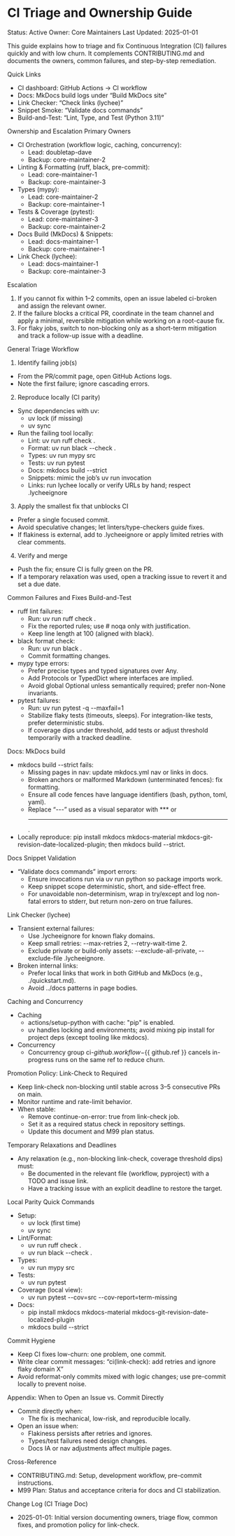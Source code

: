 # CI Triage and Ownership Guide

Status: Active
Owner: Core Maintainers
Last Updated: 2025-01-01

This guide explains how to triage and fix Continuous Integration (CI) failures quickly and with low churn. It complements CONTRIBUTING.md and documents the owners, common failures, and step-by-step remediation.

Quick Links
- CI dashboard: GitHub Actions → CI workflow
- Docs: MkDocs build logs under “Build MkDocs site”
- Link Checker: “Check links (lychee)”
- Snippet Smoke: “Validate docs commands”
- Build-and-Test: “Lint, Type, and Test (Python 3.11)”

Ownership and Escalation
Primary Owners
- CI Orchestration (workflow logic, caching, concurrency):
  - Lead: doubletap-dave
  - Backup: core-maintainer-2
- Linting & Formatting (ruff, black, pre-commit):
  - Lead: core-maintainer-1
  - Backup: core-maintainer-3
- Types (mypy):
  - Lead: core-maintainer-2
  - Backup: core-maintainer-1
- Tests & Coverage (pytest):
  - Lead: core-maintainer-3
  - Backup: core-maintainer-2
- Docs Build (MkDocs) & Snippets:
  - Lead: docs-maintainer-1
  - Backup: core-maintainer-1
- Link Check (lychee):
  - Lead: docs-maintainer-1
  - Backup: core-maintainer-3

Escalation
1) If you cannot fix within 1–2 commits, open an issue labeled ci-broken and assign the relevant owner.
2) If the failure blocks a critical PR, coordinate in the team channel and apply a minimal, reversible mitigation while working on a root-cause fix.
3) For flaky jobs, switch to non-blocking only as a short-term mitigation and track a follow-up issue with a deadline.

General Triage Workflow
1) Identify failing job(s)
- From the PR/commit page, open GitHub Actions logs.
- Note the first failure; ignore cascading errors.

2) Reproduce locally (CI parity)
- Sync dependencies with uv:
  - uv lock (if missing)
  - uv sync
- Run the failing tool locally:
  - Lint: uv run ruff check .
  - Format: uv run black --check .
  - Types: uv run mypy src
  - Tests: uv run pytest
  - Docs: mkdocs build --strict
  - Snippets: mimic the job’s uv run invocation
  - Links: run lychee locally or verify URLs by hand; respect .lycheeignore

3) Apply the smallest fix that unblocks CI
- Prefer a single focused commit.
- Avoid speculative changes; let linters/type-checkers guide fixes.
- If flakiness is external, add to .lycheeignore or apply limited retries with clear comments.

4) Verify and merge
- Push the fix; ensure CI is fully green on the PR.
- If a temporary relaxation was used, open a tracking issue to revert it and set a due date.

Common Failures and Fixes
Build-and-Test
- ruff lint failures:
  - Run: uv run ruff check .
  - Fix the reported rules; use # noqa only with justification.
  - Keep line length at 100 (aligned with black).
- black format check:
  - Run: uv run black .
  - Commit formatting changes.
- mypy type errors:
  - Prefer precise types and typed signatures over Any.
  - Add Protocols or TypedDict where interfaces are implied.
  - Avoid global Optional unless semantically required; prefer non-None invariants.
- pytest failures:
  - Run: uv run pytest -q --maxfail=1
  - Stabilize flaky tests (timeouts, sleeps). For integration-like tests, prefer deterministic stubs.
  - If coverage dips under threshold, add tests or adjust threshold temporarily with a tracked deadline.

Docs: MkDocs build
- mkdocs build --strict fails:
  - Missing pages in nav: update mkdocs.yml nav or links in docs.
  - Broken anchors or malformed Markdown (unterminated fences): fix formatting.
  - Ensure all code fences have language identifiers (bash, python, toml, yaml).
  - Replace “---” used as a visual separator with *** or <hr>.
- Locally reproduce: pip install mkdocs mkdocs-material mkdocs-git-revision-date-localized-plugin; then mkdocs build --strict.

Docs Snippet Validation
- “Validate docs commands” import errors:
  - Ensure invocations run via uv run python so package imports work.
  - Keep snippet scope deterministic, short, and side-effect free.
  - For unavoidable non-determinism, wrap in try/except and log non-fatal errors to stderr, but return non-zero on true failures.

Link Checker (lychee)
- Transient external failures:
  - Use .lycheeignore for known flaky domains.
  - Keep small retries: --max-retries 2, --retry-wait-time 2.
  - Exclude private or build-only assets: --exclude-all-private, --exclude-file .lycheeignore.
- Broken internal links:
  - Prefer local links that work in both GitHub and MkDocs (e.g., ./quickstart.md).
  - Avoid ../docs patterns in page bodies.

Caching and Concurrency
- Caching
  - actions/setup-python with cache: "pip" is enabled.
  - uv handles locking and environments; avoid mixing pip install for project deps (except tooling like mkdocs).
- Concurrency
  - Concurrency group ci-${{ github.workflow }}-${{ github.ref }} cancels in-progress runs on the same ref to reduce churn.

Promotion Policy: Link-Check to Required
- Keep link-check non-blocking until stable across 3–5 consecutive PRs on main.
- Monitor runtime and rate-limit behavior.
- When stable:
  - Remove continue-on-error: true from link-check job.
  - Set it as a required status check in repository settings.
  - Update this document and M99 plan status.

Temporary Relaxations and Deadlines
- Any relaxation (e.g., non-blocking link-check, coverage threshold dips) must:
  - Be documented in the relevant file (workflow, pyproject) with a TODO and issue link.
  - Have a tracking issue with an explicit deadline to restore the target.

Local Parity Quick Commands
- Setup:
  - uv lock (first time)
  - uv sync
- Lint/Format:
  - uv run ruff check .
  - uv run black --check .
- Types:
  - uv run mypy src
- Tests:
  - uv run pytest
- Coverage (local view):
  - uv run pytest --cov=src --cov-report=term-missing
- Docs:
  - pip install mkdocs mkdocs-material mkdocs-git-revision-date-localized-plugin
  - mkdocs build --strict

Commit Hygiene
- Keep CI fixes low-churn: one problem, one commit.
- Write clear commit messages: “ci(link-check): add retries and ignore flaky domain X”
- Avoid reformat-only commits mixed with logic changes; use pre-commit locally to prevent noise.

Appendix: When to Open an Issue vs. Commit Directly
- Commit directly when:
  - The fix is mechanical, low-risk, and reproducible locally.
- Open an issue when:
  - Flakiness persists after retries and ignores.
  - Types/test failures need design changes.
  - Docs IA or nav adjustments affect multiple pages.

Cross-Reference
- CONTRIBUTING.md: Setup, development workflow, pre-commit instructions.
- M99 Plan: Status and acceptance criteria for docs and CI stabilization.

Change Log (CI Triage Doc)
- 2025-01-01: Initial version documenting owners, triage flow, common fixes, and promotion policy for link-check.